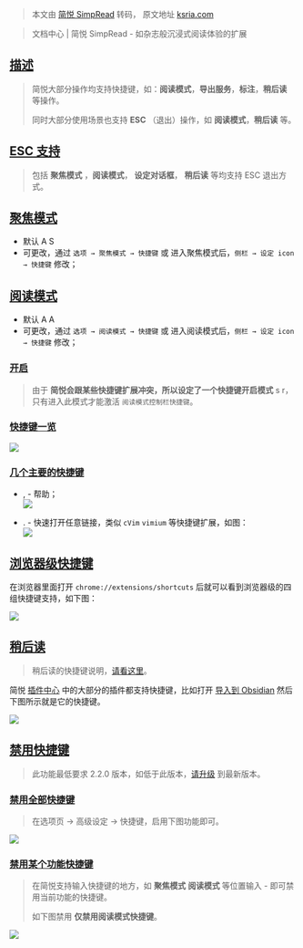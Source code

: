 > 本文由 [简悦 SimpRead](http://ksria.com/simpread/) 转码， 原文地址 [ksria.com](http://ksria.com/simpread/docs/#/%E5%BF%AB%E6%8D%B7%E9%94%AE?id=%e5%bf%ab%e6%8d%b7%e9%94%ae%e4%b8%80%e8%a7%88)

> 文档中心 | 简悦 SimpRead - 如杂志般沉浸式阅读体验的扩展

[描述](#/%E5%BF%AB%E6%8D%B7%E9%94%AE?id=%e6%8f%8f%e8%bf%b0)
---------------------------------------------------------

> 简悦大部分操作均支持快捷键，如：**阅读模式**，**导出服务**，**标注**，**稍后读** 等操作。
> 
> 同时大部分使用场景也支持 **ESC** （退出）操作，如 **阅读模式**，**稍后读** 等。

[ESC 支持](#/%E5%BF%AB%E6%8D%B7%E9%94%AE?id=esc-%e6%94%af%e6%8c%81)
-----------------------------------------------------------------

> 包括 **聚焦模式** ，**阅读模式**， **设定对话框**， **稍后读** 等均支持 ESC 退出方式。

[聚焦模式](#/%E5%BF%AB%E6%8D%B7%E9%94%AE?id=%e8%81%9a%e7%84%a6%e6%a8%a1%e5%bc%8f)
-----------------------------------------------------------------------------

*   默认 A S
*   可更改，通过 `选项 → 聚焦模式 → 快捷键` 或 进入聚焦模式后，`侧栏 → 设定 icon → 快捷键` 修改；

[阅读模式](#/%E5%BF%AB%E6%8D%B7%E9%94%AE?id=%e9%98%85%e8%af%bb%e6%a8%a1%e5%bc%8f)
-----------------------------------------------------------------------------

*   默认 A A
*   可更改，通过 `选项 → 阅读模式 → 快捷键` 或 进入阅读模式后，`侧栏 → 设定 icon → 快捷键` 修改；

### [开启](#/%E5%BF%AB%E6%8D%B7%E9%94%AE?id=%e5%bc%80%e5%90%af)

> 由于 **简悦会跟某些快捷键扩展冲突，所以设定了一个快捷键开启模式** s r，只有进入此模式才能激活 `阅读模式控制栏快捷键`。

### [快捷键一览](#/%E5%BF%AB%E6%8D%B7%E9%94%AE?id=%e5%bf%ab%e6%8d%b7%e9%94%ae%e4%b8%80%e8%a7%88)

![](https://s3.ax1x.com/2021/02/14/ysH98e.png)

### [几个主要的快捷键](#/%E5%BF%AB%E6%8D%B7%E9%94%AE?id=%e5%87%a0%e4%b8%aa%e4%b8%bb%e8%a6%81%e7%9a%84%e5%bf%ab%e6%8d%b7%e9%94%ae)

*   , - 帮助；  
    ![](https://simpread-1254315611.cos.ap-shanghai.myqcloud.com/static/docs/assets/cFapMy3.gif)
    
*   . - 快速打开任意链接，类似 `cVim` `vimium` 等快捷键扩展，如图：  
    ![](https://simpread-1254315611.cos.ap-shanghai.myqcloud.com/static/docs/assets/gYuukIN.gif)
    

[浏览器级快捷键](#/%E5%BF%AB%E6%8D%B7%E9%94%AE?id=%e6%b5%8f%e8%a7%88%e5%99%a8%e7%ba%a7%e5%bf%ab%e6%8d%b7%e9%94%ae)
-----------------------------------------------------------------------------------------------------------

在浏览器里面打开 `chrome://extensions/shortcuts` 后就可以看到浏览器级的四组快捷键支持，如下图：

![](https://s1.ax1x.com/2020/11/09/B7zufe.png)

[稍后读](#/%E5%BF%AB%E6%8D%B7%E9%94%AE?id=%e7%a8%8d%e5%90%8e%e8%af%bb)
-------------------------------------------------------------------

> 稍后读的快捷键说明，[请看这里](#/稍后读?id=%e5%bf%ab%e6%8d%b7%e9%94%ae)。

简悦 [插件中心](http://simpread.pro/plugins) 中的大部分的插件都支持快捷键，比如打开 [导入到 Obsidian](https://simpread.ksria.cn/plugins/details/1VQ19jCD8Z) 然后下图所示就是它的快捷键。

![](https://cdn.jsdelivr.net/gh/23784148/upload-images@main/typora/20221019_1666155422.png)

[禁用快捷键](#/%E5%BF%AB%E6%8D%B7%E9%94%AE?id=%e7%a6%81%e7%94%a8%e5%bf%ab%e6%8d%b7%e9%94%ae)
---------------------------------------------------------------------------------------

> 此功能最低要求 2.2.0 版本，如低于此版本，[请升级](https://simpread.pro/) 到最新版本。

### [禁用全部快捷键](#/%E5%BF%AB%E6%8D%B7%E9%94%AE?id=%e7%a6%81%e7%94%a8%e5%85%a8%e9%83%a8%e5%bf%ab%e6%8d%b7%e9%94%ae)

> 在选项页 → 高级设定 → 快捷键，启用下图功能即可。

![](https://z3.ax1x.com/2021/05/21/g70XIP.png)

### [禁用某个功能快捷键](#/%E5%BF%AB%E6%8D%B7%E9%94%AE?id=%e7%a6%81%e7%94%a8%e6%9f%90%e4%b8%aa%e5%8a%9f%e8%83%bd%e5%bf%ab%e6%8d%b7%e9%94%ae)

> 在简悦支持输入快捷键的地方，如 **聚焦模式** **阅读模式** 等位置输入 - 即可禁用当前功能的快捷键。
> 
> 如下图禁用 **仅禁用阅读模式快捷键**。

![](https://z3.ax1x.com/2021/05/21/g7BtzD.png)